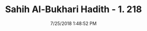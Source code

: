 ---
title        : "Sahih Al-Bukhari Hadith - 1. 218"
date         : 7/25/2018 1:48:52 PM
draft        : false
type         : "hadith"
layout       : "hadith"
BookCode     : "SHB"
VolumeNumber : "1"
HadithNumber : "218"
categories  :  ["Ablution-Urinating in the mosque"]
tags  :  ["Anas bin Malik"]
---